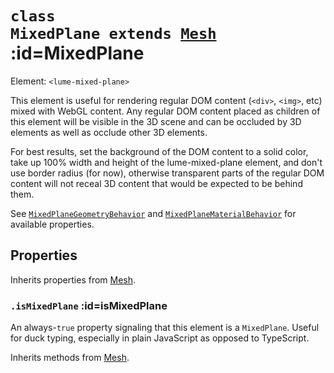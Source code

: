 
# <code>class <b>MixedPlane</b> extends [Mesh](Mesh.md)</code> :id=MixedPlane

Element: `<lume-mixed-plane>`

This element is useful for rendering regular DOM content (`<div>`, `<img>`,
etc) mixed with WebGL content. Any regular DOM content placed as children of
this element will be visible in the 3D scene and can be occluded by 3D
elements as well as occlude other 3D elements.

For best results, set the background of the DOM content to a solid color,
take up 100% width and height of the lume-mixed-plane element, and don't use
border radius (for now), otherwise transparent parts of the regular DOM
content will not receal 3D content that would be expected to be behind them.

See [`MixedPlaneGeometryBehavior`](../behaviors/mesh-behaviors/geometries/MixedPlaneGeometryBehavior) and [`MixedPlaneMaterialBehavior`](../behaviors/mesh-behaviors/materials/MixedPlaneMaterialBehavior) for
available properties.

<live-code src="../../../examples/buttons-with-shadow.html"></live-code>

## Properties

Inherits properties from [Mesh](Mesh.md).


### <code>.<b>isMixedPlane</b></code> :id=isMixedPlane

An always-`true` property signaling that
this element is a `MixedPlane`. Useful for duck typing, especially in
plain JavaScript as opposed to TypeScript.
        



Inherits methods from [Mesh](Mesh.md).


        